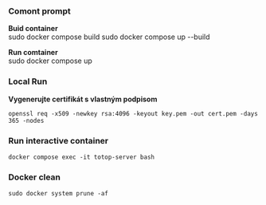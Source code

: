### Comont prompt
**Buid container**  
sudo docker compose build
sudo docker compose up --build

**Run comtainer**   
sudo docker compose up

### Local Run
**Vygenerujte certifikát s vlastným podpisom**
```console
openssl req -x509 -newkey rsa:4096 -keyout key.pem -out cert.pem -days 365 -nodes
```
### Run interactive container 
```console
docker compose exec -it totop-server bash
```

### Docker clean 
 ```console
 sudo docker system prune -af
 ```